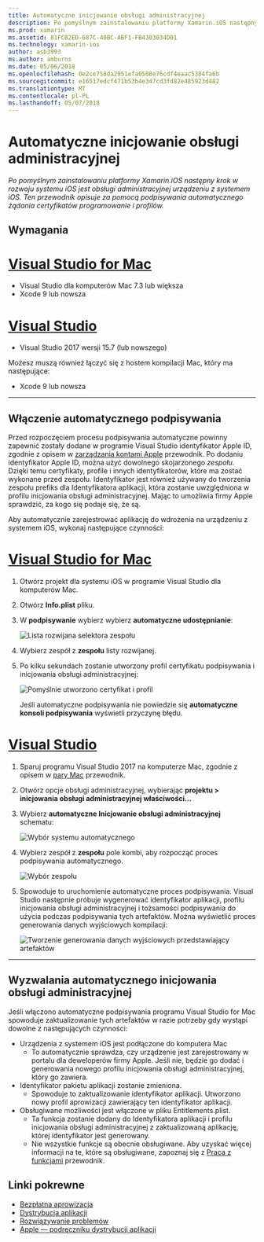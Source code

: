 ```yaml
---
title: Automatyczne inicjowanie obsługi administracyjnej
description: Po pomyślnym zainstalowaniu platformy Xamarin.iOS następny krok w rozwoju systemu iOS jest obsługi administracyjnej urządzeniu z systemem iOS. Ten przewodnik opisuje za pomocą podpisywania automatycznego żądania certyfikatów programowanie i profilów.
ms.prod: xamarin
ms.assetid: 81FCB2ED-687C-40BC-ABF1-FB4303034D01
ms.technology: xamarin-ios
author: asb3993
ms.author: amburns
ms.date: 05/06/2018
ms.openlocfilehash: 0e2ce758da2951efa0508e76cdf4eaac5384fa6b
ms.sourcegitcommit: e16517edcf471b53b4e347cd3fd82e485923d482
ms.translationtype: MT
ms.contentlocale: pl-PL
ms.lasthandoff: 05/07/2018
---
```

# <a name="automatic-provisioning"></a>Automatyczne inicjowanie obsługi administracyjnej

_Po pomyślnym zainstalowaniu platformy Xamarin.iOS następny krok w rozwoju systemu iOS jest obsługi administracyjnej urządzeniu z systemem iOS. Ten przewodnik opisuje za pomocą podpisywania automatycznego żądania certyfikatów programowanie i profilów._

## <a name="requirements"></a>Wymagania

# <a name="visual-studio-for-mactabvsmac"></a>[Visual Studio for Mac](#tab/vsmac)

- Visual Studio dla komputerów Mac 7.3 lub większa
- Xcode 9 lub nowsza

# <a name="visual-studiotabvswin"></a>[Visual Studio](#tab/vswin)

- Visual Studio 2017 wersji 15.7 (lub nowszego)

Możesz muszą również łączyć się z hostem kompilacji Mac, który ma następujące:

- Xcode 9 lub nowsza

-----

## <a name="enabling-automatic-signing"></a>Włączenie automatycznego podpisywania

Przed rozpoczęciem procesu podpisywania automatyczne powinny zapewnić zostały dodane w programie Visual Studio identyfikator Apple ID, zgodnie z opisem w [zarządzania kontami Apple](~/cross-platform/macios/apple-account-management.md) przewodnik. Po dodaniu identyfikator Apple ID, można użyć dowolnego skojarzonego _zespołu_. Dzięki temu certyfikaty, profile i innych identyfikatorów, które ma zostać wykonane przed zespołu. Identyfikator jest również używany do tworzenia zespołu prefiks dla Identyfikatora aplikacji, która zostanie uwzględniona w profilu inicjowania obsługi administracyjnej. Mając to umożliwia firmy Apple sprawdzić, za kogo się podaje się, że są.

Aby automatycznie zarejestrować aplikację do wdrożenia na urządzeniu z systemem iOS, wykonaj następujące czynności:

# <a name="visual-studio-for-mactabvsmac"></a>[Visual Studio for Mac](#tab/vsmac)

1. Otwórz projekt dla systemu iOS w programie Visual Studio dla komputerów Mac.

2. Otwórz **Info.plist** pliku.

3. W **podpisywanie** wybierz wybierz **automatyczne udostępnianie**:

    ![Lista rozwijana selektora zespołu](automatic-provisioning-images/image2.png)

4. Wybierz zespół z **zespołu** listy rozwijanej.

6. Po kilku sekundach zostanie utworzony profil certyfikatu podpisywania i inicjowania obsługi administracyjnej:

    ![Pomyślnie utworzono certyfikat i profil](automatic-provisioning-images/image5.png)

    Jeśli automatyczne podpisywania nie powiedzie się **automatyczne konsoli podpisywania** wyświetli przyczynę błędu.

# <a name="visual-studiotabvswin"></a>[Visual Studio](#tab/vswin)

1. Sparuj programu Visual Studio 2017 na komputerze Mac, zgodnie z opisem w [pary Mac](~/ios/get-started/installation/windows/connecting-to-mac/index.md) przewodnik.

2. Otwórz opcje obsługi administracyjnej, wybierając **projektu > inicjowania obsługi administracyjnej właściwości...**

3. Wybierz **automatyczne Inicjowanie obsługi administracyjnej** schematu:

    ![Wybór systemu automatycznego](automatic-provisioning-images/prov4.png)

4. Wybierz zespół z **zespołu** pole kombi, aby rozpocząć proces podpisywania automatycznego.

    ![Wybór zespołu](automatic-provisioning-images/prov3.png)

4. Spowoduje to uruchomienie automatyczne proces podpisywania. Visual Studio następnie próbuje wygenerować identyfikator aplikacji, profilu inicjowania obsługi administracyjnej i tożsamości podpisywania do użycia podczas podpisywania tych artefaktów. Można wyświetlić proces generowania danych wyjściowych kompilacji:

    ![Tworzenie generowania danych wyjściowych przedstawiający artefaktów](automatic-provisioning-images/prov5.png)

-----

## <a name="triggering-automatic-provisioning"></a>Wyzwalania automatycznego inicjowania obsługi administracyjnej

Jeśli włączono automatyczne podpisywania programu Visual Studio for Mac spowoduje zaktualizowanie tych artefaktów w razie potrzeby gdy wystąpi dowolne z następujących czynności:

* Urządzenia z systemem iOS jest podłączone do komputera Mac
    - To automatycznie sprawdza, czy urządzenie jest zarejestrowany w portalu dla deweloperów firmy Apple. Jeśli nie, będzie go dodać i generowania nowego profilu inicjowania obsługi administracyjnej, który go zawiera.
* Identyfikator pakietu aplikacji zostanie zmieniona.
    - Spowoduje to zaktualizowanie identyfikator aplikacji. Utworzono nowy profil aprowizacji zawierający ten identyfikator aplikacji.
* Obsługiwane możliwości jest włączone w pliku Entitlements.plist.
    - Ta funkcja zostanie dodany do Identyfikatora aplikacji i profilu inicjowania obsługi administracyjnej z zaktualizowaną aplikację, której identyfikator jest generowany.
    - Nie wszystkie funkcje są obecnie obsługiwane. Aby uzyskać więcej informacji na te, które są obsługiwane, zapoznaj się z [Praca z funkcjami](~/ios/deploy-test/provisioning/capabilities/index.md) przewodnik.


## <a name="related-links"></a>Linki pokrewne

- [Bezpłatna aprowizacja](~/ios/get-started/installation/device-provisioning/free-provisioning.md)
- [Dystrybucja aplikacji](~/ios/deploy-test/app-distribution/index.md)
- [Rozwiązywanie problemów](~/ios/deploy-test/troubleshooting.md)
- [Apple — podręczniku dystrybucji aplikacji](https://developer.apple.com/library/ios/documentation/IDEs/Conceptual/AppDistributionGuide/Introduction/Introduction.html)
